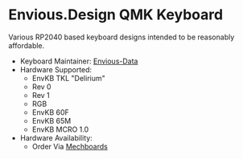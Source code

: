 # Envious.Design QMK Keyboard

Various RP2040 based keyboard designs intended to be reasonably affordable.

* Keyboard Maintainer: [Envious-Data](https://github.com/envious-data)
* Hardware Supported:
  * EnvKB TKL "Delirium"
   * Rev 0
   * Rev 1
   * RGB
  * EnvKB 60F
  * EnvKB 65M
  * EnvKB MCRO 1.0
* Hardware Availability: 
  * Order Via [Mechboards](http://Mechboards.co.uk)
